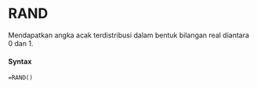 # RAND

Mendapatkan angka acak terdistribusi dalam bentuk bilangan real diantara 0 dan 1.

#### Syntax

```text
=RAND()
```